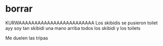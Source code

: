# borrar
KURWAAAAAAAAAAAAAAAAAAAAAAAA
Los skibidis se pusieron toilet ayy soy tan skibidi una mano arriba todos los skibidi y los toilets


Me duelen las tripas